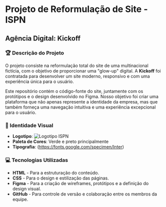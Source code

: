 # Projeto de Reformulação de Site - ISPN
## Agência Digital: **Kickoff**

### 🏆 Descrição do Projeto
O projeto consiste na reformulação total do site de uma multinacional fictícia, com o objetivo de proporcionar uma "glow-up" digital. A **Kickoff** foi contratada para desenvolver um site moderno, responsivo e com uma experiência única para o usuário.

Este repositório contém o código-fonte do site, juntamente com os protótipos e o design desenvolvido no Figma. Nosso objetivo foi criar uma plataforma que não apenas represente a identidade da empresa, mas que também forneça uma navegação intuitiva e uma experiência excepcional para o usuário.

### 🎨 Identidade Visual
- **Logotipo**: <img src="https://lh3.googleusercontent.com/chat_attachment/AP1Ws4sLuG5Cgxi9xhymWc_vGh63nvt1TvS5ScGb59aaFasrJ9r-FzldhLhrxwMlE8ZdM-b8lY-6-CulFAAXoWztBU5HiNuC1ntX-Ql0tu-xqQZVxx4zx13J_39cUG609IJcXbA_0TFniDxypYzQTZUc6KGeEUENTM0qODuXxBk5xwgjnnbGz7hM-yWePhV7KWnwVqM-Le0qZghr8YQ2cIb17H143p-AAdAOCZpvmcSEGzaknH0gAa4SpUMathFsqRrSDFVJXaZ1zRnwu35BlEn5oY7N9pWTqvgDn49odVRRdq2allekKdI5oHEcJiRexRa9rd4=w512-k" alt="Logotipo ISPN" />
- **Paleta de Cores**: Verde e preto principalmente
- **Tipografia**: (https://fonts.google.com/specimen/Inter) 

### 💻 Tecnologias Utilizadas
- **HTML** - Para a estruturação do conteúdo.
- **CSS** - Para o design e estilização das páginas.
- **Figma** - Para a criação de wireframes, protótipos e a definição do design visual.
- **GitHub** - Para controle de versão e colaboração entre os membros da equipe.